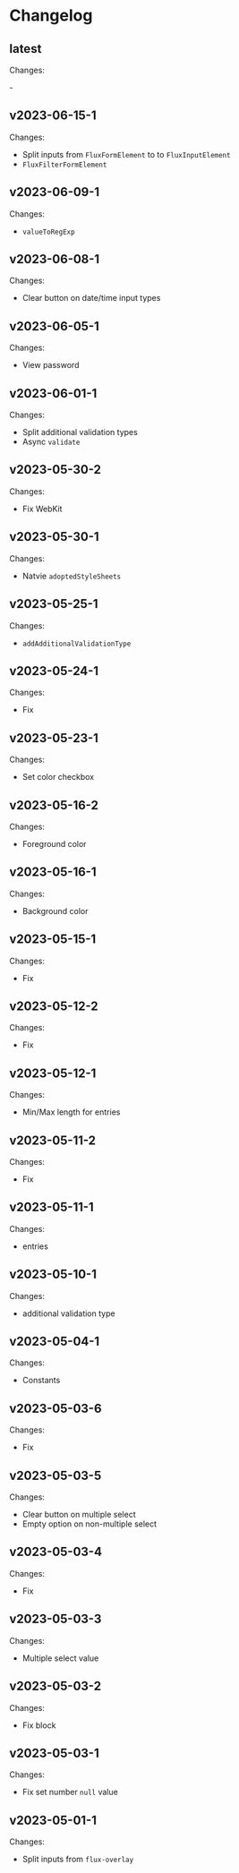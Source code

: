 # Changelog

## latest

Changes:

\-

## v2023-06-15-1

Changes:

- Split inputs from `FluxFormElement` to to `FluxInputElement`
- `FluxFilterFormElement`

## v2023-06-09-1

Changes:

- `valueToRegExp`

## v2023-06-08-1

Changes:

- Clear button on date/time input types

## v2023-06-05-1

Changes:

- View password

## v2023-06-01-1

Changes:

- Split additional validation types
- Async `validate`

## v2023-05-30-2

Changes:

- Fix WebKit

## v2023-05-30-1

Changes:

- Natvie `adoptedStyleSheets`

## v2023-05-25-1

Changes:

- `addAdditionalValidationType`

## v2023-05-24-1

Changes:

- Fix

## v2023-05-23-1

Changes:

- Set color checkbox

## v2023-05-16-2

Changes:

- Foreground color

## v2023-05-16-1

Changes:

- Background color

## v2023-05-15-1

Changes:

- Fix

## v2023-05-12-2

Changes:

- Fix

## v2023-05-12-1

Changes:

- Min/Max length for entries

## v2023-05-11-2

Changes:

- Fix

## v2023-05-11-1

Changes:

- entries

## v2023-05-10-1

Changes:

- additional validation type

## v2023-05-04-1

Changes:

- Constants

## v2023-05-03-6

Changes:

- Fix

## v2023-05-03-5

Changes:

- Clear button on multiple select
- Empty option on non-multiple select

## v2023-05-03-4

Changes:

- Fix

## v2023-05-03-3

Changes:

- Multiple select value

## v2023-05-03-2

Changes:

- Fix block

## v2023-05-03-1

Changes:

- Fix set number `null` value

## v2023-05-01-1

Changes:

- Split inputs from `flux-overlay`
